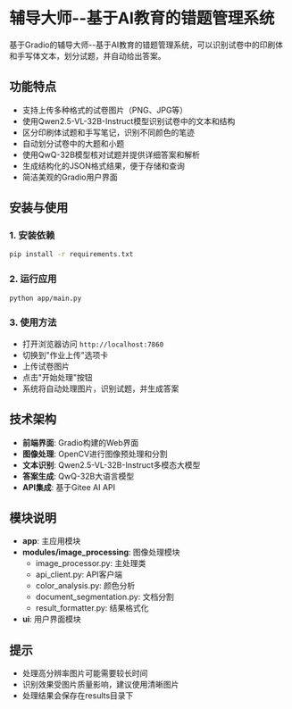 # 辅导大师--基于AI教育的错题管理系统

基于Gradio的辅导大师--基于AI教育的错题管理系统，可以识别试卷中的印刷体和手写体文本，划分试题，并自动给出答案。

## 功能特点

- 支持上传多种格式的试卷图片（PNG、JPG等）
- 使用Qwen2.5-VL-32B-Instruct模型识别试卷中的文本和结构
- 区分印刷体试题和手写笔记，识别不同颜色的笔迹
- 自动划分试卷中的大题和小题
- 使用QwQ-32B模型核对试题并提供详细答案和解析
- 生成结构化的JSON格式结果，便于存储和查询
- 简洁美观的Gradio用户界面

## 安装与使用

### 1. 安装依赖

```bash
pip install -r requirements.txt
```

### 2. 运行应用

```bash
python app/main.py
```

### 3. 使用方法

- 打开浏览器访问 `http://localhost:7860`
- 切换到"作业上传"选项卡
- 上传试卷图片
- 点击"开始处理"按钮
- 系统将自动处理图片，识别试题，并生成答案

## 技术架构

- **前端界面**: Gradio构建的Web界面
- **图像处理**: OpenCV进行图像预处理和分割
- **文本识别**: Qwen2.5-VL-32B-Instruct多模态大模型
- **答案生成**: QwQ-32B大语言模型
- **API集成**: 基于Gitee AI API

## 模块说明

- **app**: 主应用模块
- **modules/image_processing**: 图像处理模块
  - image_processor.py: 主处理类
  - api_client.py: API客户端
  - color_analysis.py: 颜色分析
  - document_segmentation.py: 文档分割
  - result_formatter.py: 结果格式化
- **ui**: 用户界面模块

## 提示

- 处理高分辨率图片可能需要较长时间
- 识别效果受图片质量影响，建议使用清晰图片
- 处理结果会保存在results目录下 